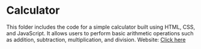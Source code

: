 # Calculator

This folder includes the code for a simple calculator built using HTML, CSS, and JavaScript. It allows users to perform basic arithmetic operations such as addition, subtraction, multiplication, and division.
Website: [Click here](https://subham0822.github.io/Codsoft-WebDev/Calculator)
